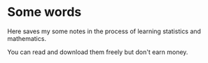 # Some words

Here saves my some notes in the process of learning statistics and mathematics.

You can read and download them freely but don't earn money.
